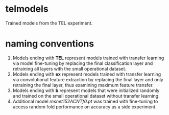 # telmodels
Trained models from the TEL experiment.

# naming conventions
1. Models ending with <b>TEL</b> represent models trained with transfer learning via model fine-tuning by replacing the final
classification layer and retraining all layers with the small operational dataset.
2. Models ending with <b>ex</b> represent models trained with transfer learning via convolutional feature extraction by replacing the
final layer and only retraining the final layer, thus examining maximum feature transfer.
3. Models ending with <b>b</b> represent models that were initialized randomly and trained on the small operational dataset without
transfer learning.
4. Additional model <i>resnet152ACNTf0.pt</i> was trained with fine-tuning to access random fold performance on accuracy as a side experiment.

